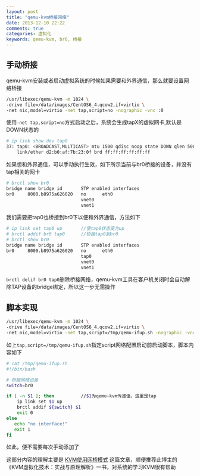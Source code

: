 ```yaml
---
layout: post
title: "qemu-kvm桥接网络"
date: 2013-12-10 22:22
comments: true
categories: 虚拟化
keywords: qemu-kvm, br0, 桥接
---
```



## 手动桥接

qemu-kvm安装或者启动虚拟系统的时候如果需要和外界通信，那么就要设置网络桥接

``` bash
/usr/libexec/qemu-kvm -m 1024 \
-drive file=/data/images/CentOS6_4.qcow2,if=virtio \
-net nic,model=virtio -net tap,script=no -nographic -vnc :0
```

使用`-net tap,script=no`方式启动之后，系统会生成tapX的虚拟网卡,默认是DOWN状态的

``` bash
# ip link show dev tap0
37: tap0: <BROADCAST,MULTICAST> mtu 1500 qdisc noop state DOWN qlen 500
    link/ether d2:b0:af:7b:23:0f brd ff:ff:ff:ff:ff:ff
```

如果想和外界通信，可以手动执行生效，如下所示当前与br0桥接的设备，并没有tap相关的网卡

``` bash
# brctl show br0
bridge name	bridge id		STP enabled	interfaces
br0		8000.b8975a626020	no		eth0
							vnet0
							vnet1
```

我们需要把tap0也桥接到br0下以便和外界通信，方法如下

``` bash
# ip link set tap0 up		//使tap0状态变为up
# brctl addif br0 tap0		//桥接tap0到br0
# brctl show br0			
bridge name	bridge id		STP enabled	interfaces
br0		8000.b8975a626020	no		eth0
							tap0
							vnet0
							vnet1
```

`brctl delif br0 tap0`删除桥接网络，qemu-kvm工具在客户机关闭时会自动解除TAP设备的bridge绑定，所以这一步无需操作

## 脚本实现

``` bash
/usr/libexec/qemu-kvm -m 1024 \
-drive file=/data/images/CentOS6_4.qcow2,if=virtio \
-net nic,model=virtio -net tap,script=/tmp/qemu-ifup.sh -nographic -vnc :0
```

如上`tap,script=/tmp/qemu-ifup.sh`指定script网络配置启动前启动脚本，脚本内容如下

``` bash
# cat /tmp/qemu-ifup.sh 
#!/bin/bash

# 桥接网络设备
switch=br0

if [ -n $1 ]; then          //$1为qemu-kvm传递值，这里是tap
    ip link set $1 up
    brctl addif ${switch} $1
    exit 0
else
   echo "no interface!"
   exit 1
fi
```
如此，便不需要每次手动添加了

这部分内容的理解主要是 [KVM使用网桥模式](http://smilejay.com/2012/08/kvm-bridge-networking/) 这篇文章，顺便推荐此博主的《KVM虚拟化技术：实战与原理解析》一书，对系统的学习KVM很有帮助
